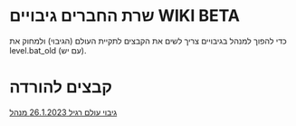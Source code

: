 # שרת החברים גיבויים WIKI BETA
כדי להפוך למנהל בגיבויים צריך לשים את הקבצים לתקיית העולם (הגיבוי) ולמחוק את level.bat_old (עם יש).
# קבצים להורדה
[גיבוי עולם רגיל 26.1.2023 מנהל](https://github.com/Ori201/Friends-server-backups/files/12294743/OP.26.1.2023.world.zip)


